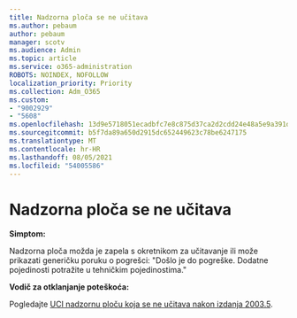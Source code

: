 ```yaml
---
title: Nadzorna ploča se ne učitava
ms.author: pebaum
author: pebaum
manager: scotv
ms.audience: Admin
ms.topic: article
ms.service: o365-administration
ROBOTS: NOINDEX, NOFOLLOW
localization_priority: Priority
ms.collection: Adm_O365
ms.custom:
- "9002929"
- "5608"
ms.openlocfilehash: 13d9e5718051ecadbfc7e8c875d37ca2d2cdd24e48a5e9a391d578aa7c3cc2d2
ms.sourcegitcommit: b5f7da89a650d2915dc652449623c78be6247175
ms.translationtype: MT
ms.contentlocale: hr-HR
ms.lasthandoff: 08/05/2021
ms.locfileid: "54005586"
---
```

# <a name="dashboard-not-loading"></a>Nadzorna ploča se ne učitava

**Simptom:**

Nadzorna ploča možda je zapela s okretnikom za učitavanje ili može prikazati generičku poruku o pogrešci: "Došlo je do pogreške. Dodatne pojedinosti potražite u tehničkim pojedinostima."

**Vodič za otklanjanje poteškoća:**

Pogledajte [UCI nadzornu ploču koja se ne učitava nakon izdanja 2003.5](https://support.microsoft.com/help/4558635/uci-dashboard-not-loading-after-the-2003-5-release).
